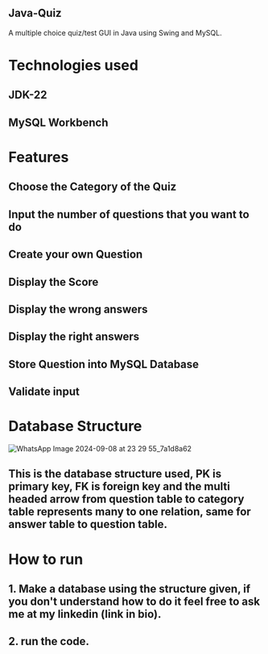 ## Java-Quiz
A multiple choice quiz/test GUI in Java using Swing and MySQL.

 # Technologies used
 ## JDK-22
 ## MySQL Workbench
 
 # Features
## Choose the Category of the Quiz
## Input the number of questions that you want to do
## Create your own Question
## Display the Score
## Display the wrong answers
## Display the right answers
## Store Question into MySQL Database
## Validate input

# Database Structure
![WhatsApp Image 2024-09-08 at 23 29 55_7a1d8a62](https://github.com/user-attachments/assets/7f70308b-89e7-434d-ab67-94e0365c415f)
## This is the database structure used, PK is primary key, FK is foreign key and the multi headed arrow from question table to category table represents many to one relation, same for answer table to question table. 

# How to run
## 1. Make a database using the structure given, if you don't understand how to do it feel free to ask me at my linkedin (link in bio).
## 2. run the code.
